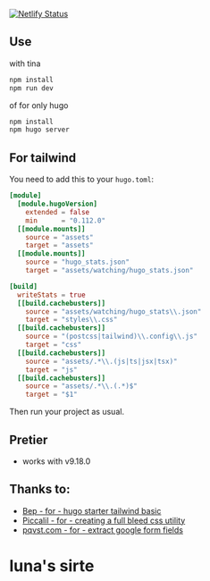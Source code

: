 [![Netlify Status](https://api.netlify.com/api/v1/badges/e268dafa-25ff-4277-93d0-18679f78ef4d/deploy-status)](https://app.netlify.com/sites/endearing-starlight-e18741/deploys)

## Use

with tina

```bash
npm install
npm run dev
```

of for only hugo

```bash
npm install
npm hugo server
```

## For tailwind

You need to add this to your `hugo.toml`:

```toml
[module]
  [module.hugoVersion]
    extended = false
    min      = "0.112.0"
  [[module.mounts]]
    source = "assets"
    target = "assets"
  [[module.mounts]]
    source = "hugo_stats.json"
    target = "assets/watching/hugo_stats.json"

[build]
  writeStats = true
  [[build.cachebusters]]
    source = "assets/watching/hugo_stats\\.json"
    target = "styles\\.css"
  [[build.cachebusters]]
    source = "(postcss|tailwind)\\.config\\.js"
    target = "css"
  [[build.cachebusters]]
    source = "assets/.*\\.(js|ts|jsx|tsx)"
    target = "js"
  [[build.cachebusters]]
    source = "assets/.*\\.(.*)$"
    target = "$1"
```

Then run your project as usual.

## Pretier

- works with v9.18.0


## Thanks to:

- [Bep - for - hugo starter tailwind basic](https://github.com/bep/hugo-starter-tailwind-basic) 
- [Piccalil - for - creating a full bleed css utility](https://piccalil.li/tutorial/creating-a-full-bleed-css-utility/) 
- [pqvst.com - for - extract google form fields](https://pqvst.com/tools/extract-google-form-fields/) 

# luna's sirte